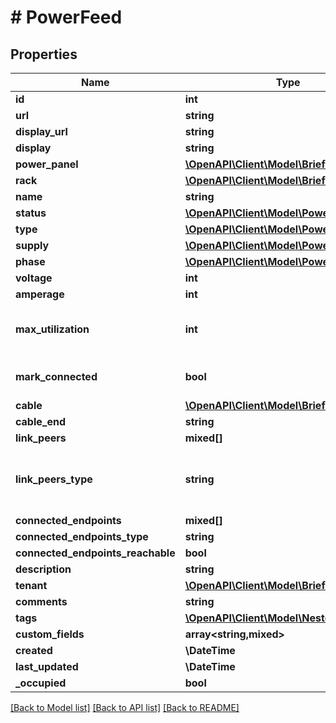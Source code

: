 # # PowerFeed

## Properties

Name | Type | Description | Notes
------------ | ------------- | ------------- | -------------
**id** | **int** |  | [readonly]
**url** | **string** |  | [readonly]
**display_url** | **string** |  | [readonly]
**display** | **string** |  | [readonly]
**power_panel** | [**\OpenAPI\Client\Model\BriefPowerPanel**](BriefPowerPanel.md) |  |
**rack** | [**\OpenAPI\Client\Model\BriefRack**](BriefRack.md) |  | [optional]
**name** | **string** |  |
**status** | [**\OpenAPI\Client\Model\PowerFeedStatus**](PowerFeedStatus.md) |  | [optional]
**type** | [**\OpenAPI\Client\Model\PowerFeedType**](PowerFeedType.md) |  | [optional]
**supply** | [**\OpenAPI\Client\Model\PowerFeedSupply**](PowerFeedSupply.md) |  | [optional]
**phase** | [**\OpenAPI\Client\Model\PowerFeedPhase**](PowerFeedPhase.md) |  | [optional]
**voltage** | **int** |  | [optional]
**amperage** | **int** |  | [optional]
**max_utilization** | **int** | Maximum permissible draw (percentage) | [optional]
**mark_connected** | **bool** | Treat as if a cable is connected | [optional]
**cable** | [**\OpenAPI\Client\Model\BriefCable**](BriefCable.md) |  | [readonly]
**cable_end** | **string** |  | [readonly]
**link_peers** | **mixed[]** |  | [readonly]
**link_peers_type** | **string** | Return the type of the peer link terminations, or None. | [readonly]
**connected_endpoints** | **mixed[]** |  | [readonly]
**connected_endpoints_type** | **string** |  | [readonly]
**connected_endpoints_reachable** | **bool** |  | [readonly]
**description** | **string** |  | [optional]
**tenant** | [**\OpenAPI\Client\Model\BriefTenant**](BriefTenant.md) |  | [optional]
**comments** | **string** |  | [optional]
**tags** | [**\OpenAPI\Client\Model\NestedTag[]**](NestedTag.md) |  | [optional]
**custom_fields** | **array<string,mixed>** |  | [optional]
**created** | **\DateTime** |  | [readonly]
**last_updated** | **\DateTime** |  | [readonly]
**_occupied** | **bool** |  | [readonly]

[[Back to Model list]](../../README.md#models) [[Back to API list]](../../README.md#endpoints) [[Back to README]](../../README.md)

